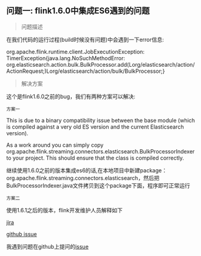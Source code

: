 ## 问题一: flink1.6.0中集成ES6遇到的问题
> 问题描述

在我们代码的运行过程(build时候没有问题)中会遇到一下error信息:

org.apache.flink.runtime.client.JobExecutionException: TimerException{java.lang.NoSuchMethodError: org.elasticsearch.action.bulk.BulkProcessor.add(Lorg/elasticsearch/action/ActionRequest;)Lorg/elasticsearch/action/bulk/BulkProcessor;}

> 解决方案

这个是flink1.6.0之前的bug，我们有两种方案可以解决:

`方案一`

This is due to a binary compatibility issue between the base module (which is compiled against a very old ES version and the current Elasticsearch version).

As a work around you can simply copy org.apache.flink.streaming.connectors.elasticsearch.BulkProcessorIndexer to your project. This should ensure that the class is compiled correctly. 

继续使用1.6.0之前的版本集成es6的话,在本地项目中新建package：org.apache.flink.streaming.connectors.elasticsearch，然后把BulkProcessorIndexer.java文件拷贝到这个package下面，程序即可正常运行

`方案二`

使用1.6.1之后的版本，flink开发维护人员解释如下

[jira](https://issues.apache.org/jira/browse/FLINK-10271)

[github issue](https://github.com/apache/flink/pull/6682#discussion_r217266494)

我遇到问题在github上提问的[issue](https://github.com/apache/flink/pull/6391)

